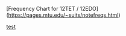 [Frequency Chart for 12TET / 12EDO] (https://pages.mtu.edu/~suits/notefreqs.html)

[test](http://google.com)
